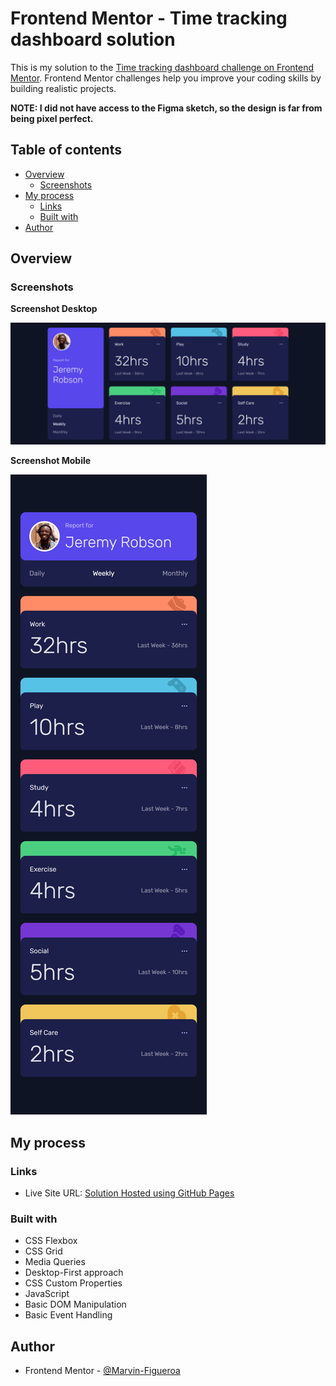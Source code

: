 # Frontend Mentor - Time tracking dashboard solution

This is my solution to the [Time tracking dashboard challenge on Frontend Mentor](https://www.frontendmentor.io/challenges/time-tracking-dashboard-UIQ7167Jw). Frontend Mentor challenges help you improve your coding skills by building realistic projects.

**NOTE: I did not have access to the Figma sketch, so the design is far from being pixel perfect.**

## Table of contents

- [Overview](#overview)
  - [Screenshots](#screenshots)
- [My process](#my-process)
  - [Links](#links)
  - [Built with](#built-with)
- [Author](#author)

## Overview

### Screenshots

**Screenshot Desktop**

![](./Screenshot-Desktop.png)

**Screenshot Mobile**

![](./Screenshot-Mobile.png)

## My process

### Links

- Live Site URL: [Solution Hosted using GitHub Pages](https://marvin-figueroa.github.io/huddle-landing-page/)

### Built with

- CSS Flexbox
- CSS Grid
- Media Queries
- Desktop-First approach
- CSS Custom Properties
- JavaScript
- Basic DOM Manipulation
- Basic Event Handling

## Author

- Frontend Mentor - [@Marvin-Figueroa](https://www.frontendmentor.io/profile/Marvin-Figueroa)
